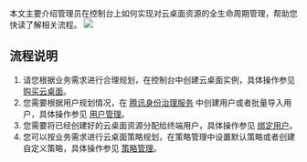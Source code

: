 本文主要介绍管理员在控制台上如何实现对云桌面资源的全生命周期管理，帮助您快读了解相关流程。
![](https://main.qcloudimg.com/raw/864dd309cf7c710a002a4fab95ddd5c2.png)
## 流程说明
1. 请您根据业务需求进行合理规划，在控制台中创建云桌面实例，具体操作参见 [购买云桌面](https://cloud.tencent.com/document/product/1291/54199)。
2. 您需要根据用户规划情况，在 [腾讯身份治理服务](https://cloud.tencent.com/document/product/1254) 中创建用户或者批量导入用户，具体操作参见 [用户管理](https://cloud.tencent.com/document/product/1291/54207)。
3. 您需要将已经创建好的云桌面资源分配给终端用户，具体操作参见 [绑定用户](https://cloud.tencent.com/document/product/1291/54215)。
4. 您可以按业务需求进行云桌面策略规划，在策略管理中设置默认策略或者创建自定义策略，具体操作参见 [策略管理](https://cloud.tencent.com/document/product/1291/54208)。
